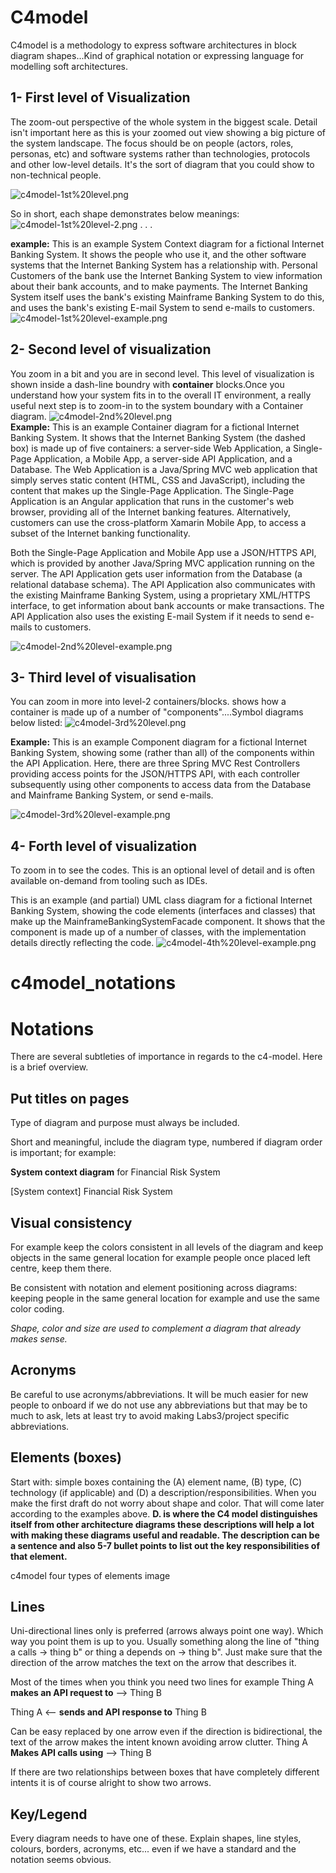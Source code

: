 # C4model
C4model is a methodology to express software architectures in block diagram shapes...Kind of graphical notation or expressing language for modelling soft architectures.
## 1- First level of Visualization
The zoom-out perspective of the whole system in the biggest scale. Detail isn't important here as this is your zoomed out view showing a big picture of the system landscape. The focus should be on people (actors, roles, personas, etc) and software systems rather than technologies, protocols and other low-level details. It's the sort of diagram that you could show to non-technical people.

![c4model-1st%20level.png](c4model-1st%20level.png)

So in short, each shape demonstrates below meanings:
![c4model-1st%20level-2.png](c4model-1st%20level-2.png)
.
.
.                                                                                                                                                                                                                                                                                                                                                          

**example:**
This is an example System Context diagram for a fictional Internet Banking System. It shows the people who use it, and the other software systems that the Internet Banking System has a relationship with. Personal Customers of the bank use the Internet Banking System to view information about their bank accounts, and to make payments. The Internet Banking System itself uses the bank's existing Mainframe Banking System to do this, and uses the bank's existing E-mail System to send e-mails to customers.
![c4model-1st%20level-example.png](c4model-1st%20level-example.png)

## 2- Second level of visualization 
You zoom in a bit and you are in second level. This level of visualization is shown inside a dash-line boundry with **container** blocks.Once you understand how your system fits in to the overall IT environment, a really useful next step is to zoom-in to the system boundary with a Container diagram. 
                                                                                                                                                                                   ![c4model-2nd%20level.png](c4model-2nd%20level.png)                                                                                                                                                                       
**Example:**
This is an example Container diagram for a fictional Internet Banking System. It shows that the Internet Banking System (the dashed box) is made up of five containers: a server-side Web Application, a Single-Page Application, a Mobile App, a server-side API Application, and a Database. The Web Application is a Java/Spring MVC web application that simply serves static content (HTML, CSS and JavaScript), including the content that makes up the Single-Page Application. The Single-Page Application is an Angular application that runs in the customer's web browser, providing all of the Internet banking features. Alternatively, customers can use the cross-platform Xamarin Mobile App, to access a subset of the Internet banking functionality.

Both the Single-Page Application and Mobile App use a JSON/HTTPS API, which is provided by another Java/Spring MVC application running on the server. The API Application gets user information from the Database (a relational database schema). The API Application also communicates with the existing Mainframe Banking System, using a proprietary XML/HTTPS interface, to get information about bank accounts or make transactions. The API Application also uses the existing E-mail System if it needs to send e-mails to customers.

![c4model-2nd%20level-example.png](c4model-2nd%20level-example.png)

## 3- Third level of visualisation
You can zoom in more into level-2 containers/blocks. 
shows how a container is made up of a number of "components"....Symbol diagrams below listed: 
![c4model-3rd%20level.png](c4model-3rd%20level.png)

**Example:**
This is an example Component diagram for a fictional Internet Banking System, showing some (rather than all) of the components within the API Application. Here, there are three Spring MVC Rest Controllers providing access points for the JSON/HTTPS API, with each controller subsequently using other components to access data from the Database and Mainframe Banking System, or send e-mails.

![c4model-3rd%20level-example.png](c4model-3rd%20level-example.png)

## 4- Forth level of visualization
To zoom in to see the codes. This is an optional level of detail and is often available on-demand from tooling such as IDEs.

This is an example (and partial) UML class diagram for a fictional Internet Banking System, showing the code elements (interfaces and classes) that make up the MainframeBankingSystemFacade component. It shows that the component is made up of a number of classes, with the implementation details directly reflecting the code.
![c4model-4th%20level-example.png](c4model-4th%20level-example.png)

# c4model_notations

# Notations

There are several subtleties of importance in regards to the c4-model. Here is a brief overview.

## Put titles on pages

Type of diagram and purpose must always be included.

Short and meaningful, include the diagram type, numbered if diagram order is important; for example:

**System context diagram** for Financial Risk System

[System context] Financial Risk System

## Visual consistency

For example keep the colors consistent in all levels of the diagram and keep objects in the same general location for example people once placed left centre, keep them there. 

Be consistent with notation and element positioning across diagrams: keeping people in the same general location for example and use the same color coding. 

*Shape, color and size are used to complement a diagram that already makes sense.* 

## Acronyms

Be careful to use acronyms/abbreviations. It will be much easier for new people to onboard if we do not use any abbreviations but that may be to much to ask, lets at least try to avoid making Labs3/project specific abbreviations. 

## Elements (boxes)

Start with: simple boxes containing the (A) element name, (B) type, (C) technology (if applicable) and (D) a description/responsibilities.
When you make the first draft do not worry about shape and color. That will come later according to the examples above. 
**D. is where the C4 model distinguishes itself from other architecture diagrams these descriptions will help a lot with making these diagrams useful and readable. The description can be a sentence and also 5-7 bullet points to list out the key responsibilities of that element.**

c4model four types of elements image

## Lines

Uni-directional lines only is preferred (arrows always point one way). Which way you point them is up to you. Usually something along the line of "thing a calls → thing b" or thing a depends  on → thing b". Just make sure that the direction of the arrow matches the text on the arrow that describes it. 

Most of the times when you think you need two lines for example
Thing A **makes an API request to** —> Thing B

Thing A <— **sends and API response to** Thing B

Can be easy replaced by one arrow even if the direction is bidirectional, the text of the arrow makes the intent known avoiding arrow clutter.
Thing A  **Makes API calls using** —> Thing B

If there are two relationships between boxes that have completely different intents it is of course alright to show two arrows. 

## Key/Legend

Every diagram needs to have one of these.
Explain shapes, line styles, colours, borders, acronyms, etc... even if we have a standard and the notation seems obvious.
